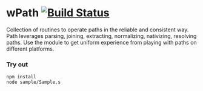 # wPath [![Build Status](https://travis-ci.org/Wandalen/wPath.svg?branch=master)](https://travis-ci.org/Wandalen/wPath)

Collection of routines to operate paths in the reliable and consistent way. Path leverages parsing, joining, extracting, normalizing, nativizing, resolving paths. Use the module to get uniform experience from playing with paths on different platforms.

### Try out
```
npm install
node sample/Sample.s
```



